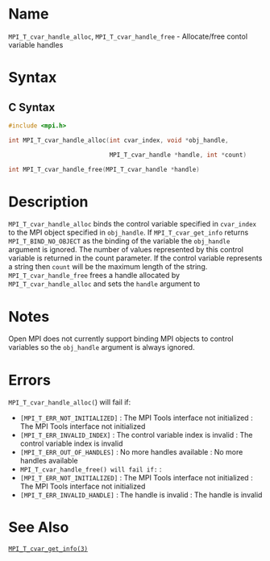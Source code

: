 # Name

`MPI_T_cvar_handle_alloc`, `MPI_T_cvar_handle_free` -
Allocate/free contol variable handles

# Syntax

## C Syntax

```c
#include <mpi.h>

int MPI_T_cvar_handle_alloc(int cvar_index, void *obj_handle,

                            MPI_T_cvar_handle *handle, int *count)

int MPI_T_cvar_handle_free(MPI_T_cvar_handle *handle)
```


# Description

`MPI_T_cvar_handle_alloc` binds the control variable specified in
`cvar_index` to the MPI object specified in `obj_handle`. If
`MPI_T_cvar_get_info` returns `MPI_T_BIND_NO_OBJECT` as the binding of the
variable the `obj_handle` argument is ignored. The number of values
represented by this control variable is returned in the count
parameter. If the control variable represents a string then `count` will
be the maximum length of the string.
`MPI_T_cvar_handle_free` frees a handle allocated by
`MPI_T_cvar_handle_alloc` and sets the `handle` argument to

# Notes

Open MPI does not currently support binding MPI objects to control
variables so the `obj_handle` argument is always ignored.

# Errors

`MPI_T_cvar_handle_alloc(`) will fail if:
* `[MPI_T_ERR_NOT_INITIALIZED]` : The MPI Tools interface not initialized
:   The MPI Tools interface not initialized
* `[MPI_T_ERR_INVALID_INDEX]` : The control variable index is invalid
:   The control variable index is invalid
* `[MPI_T_ERR_OUT_OF_HANDLES]` : No more handles available
:   No more handles available
* `MPI_T_cvar_handle_free() will fail if:` : 
* `[MPI_T_ERR_NOT_INITIALIZED]` : The MPI Tools interface not initialized
:   The MPI Tools interface not initialized
* `[MPI_T_ERR_INVALID_HANDLE]` : The handle is invalid
:   The handle is invalid

# See Also

[`MPI_T_cvar_get_info(3)`](./?file=MPI_T_cvar_get_info.md)

